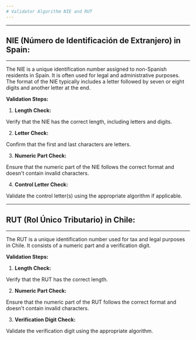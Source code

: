 ```yaml
---
# Validator Algorithm NIE and RUT
---
```

---
## NIE (Número de Identificación de Extranjero) in Spain:
---

The NIE is a unique identification number assigned to non-Spanish residents in Spain. It is often used for legal and administrative purposes. 
The format of the NIE typically includes a letter followed by seven or eight digits and another letter at the end.

**Validation Steps:**

1. **Length Check:**

Verify that the NIE has the correct length, including letters and digits.


2. **Letter Check:**

Confirm that the first and last characters are letters.


3. **Numeric Part Check:**

Ensure that the numeric part of the NIE follows the correct format and doesn't contain invalid characters.


4. **Control Letter Check:**

Validate the control letter(s) using the appropriate algorithm if applicable.

---
## RUT (Rol Único Tributario) in Chile:
---

The RUT is a unique identification number used for tax and legal purposes in Chile. It consists of a numeric part and a verification digit.

**Validation Steps:**

1. **Length Check:**

Verify that the RUT has the correct length.


2. **Numeric Part Check:**

Ensure that the numeric part of the RUT follows the correct format and doesn't contain invalid characters.


3. **Verification Digit Check:**

Validate the verification digit using the appropriate algorithm.
